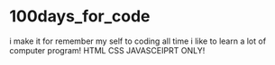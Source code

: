 # 100days_for_code
i make it for remember my self to coding all time i like to learn a lot of computer program! HTML CSS JAVASCEIPRT ONLY!
